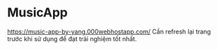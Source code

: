 # MusicApp
https://music-app-by-yang.000webhostapp.com/
Cần refresh lại trang trước khi sử dụng để đạt trải nghiệm tốt nhất.

